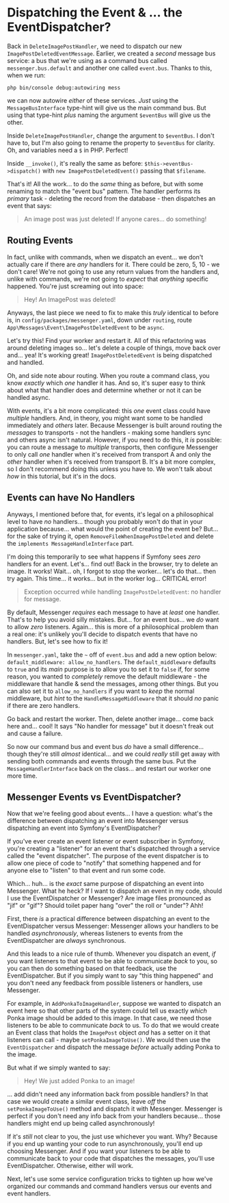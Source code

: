 # Dispatching the Event & ... the EventDispatcher?

Back in `DeleteImagePostHandler`, we need to dispatch our new
`ImagePostDeletedEventMessage`. Earlier, we created a *second* message bus service:
a bus that we're using as a command bus called `messenger.bus.default` and another
one called `event.bus`. Thanks to this, when we run:

```terminal-silent
php bin/console debug:autowiring mess
```

we can now autowire *either* of these services. *Just* using the `MessageBusInterface`
type-hint will give us the main command bus. But using that type-hint *plus* naming
the argument `$eventBus` will give us the other.

Inside `DeleteImagePostHandler`, change the argument to `$eventBus`. I don't have
to, but I'm also going to rename the property to `$eventBus` for clarity. Oh, and
variables need a `$` in PHP. Perfect!

Inside `__invoke()`, it's really the same as before: `$this->eventBus->dispatch()`
with `new ImagePostDeletedEvent()` passing that `$filename`.

That's it! All the work... to do the *same* thing as before, but with some renaming
to match the "event bus" pattern. The handler performs its *primary* task - deleting
the record from the database - then dispatches an event that says:

> An image post was just deleted! If anyone cares... do something!

## Routing Events

In fact, unlike with commands, when we dispatch an event... we don't actually care
if there are *any* handlers for it. There could be zero, 5, 10 - we don't care!
We're not going to use any return values from the handlers and, unlike with commands,
we're not going to *expect* that *anything* specific happened. You're just screaming
out into space:

> Hey! An ImagePost was deleted!

Anyways, the last piece we need to fix to make this *truly* identical to before
is, in `config/packages/messenger.yaml`, down under `routing`, route
`App\Messages\Event\ImagePostDeletedEvent` to be `async`.

Let's try this! Find your worker and restart it. All of this refactoring was around
deleting images so... let's delete a couple of things, move back over and... yea!
It's working great! `ImagePostDeletedEvent` is being dispatched and handled.

Oh, and side note abour routing. When you route a command class, you know *exactly*
which *one* handler it has. And so, it's super easy to think about what that handler
does and determine whether or not it can be handled async.

With events, it's a bit more complicated: this *one* event class could have
*multiple* handlers. And, in theory, you might want some to be handled immediately
and *others* later. Because Messenger is built around routing the *messages* to
transports - not the handlers - making some handlers sync and others async isn't
natural. However, if you need to do this, it *is* possible: you can route a message
to *multiple* transports, then configure Messenger to only call *one* handler
when it's received from transport A and only the *other* handler when it's received
from transport B. It's a bit more complex, so I don't recommend doing this unless
you have to. We won't talk about *how* in this tutorial, but it's in the docs.

## Events can have No Handlers

Anyways, I mentioned before that, for events, it's legal on a philosophical level
to have *no* handlers... though you probably won't do that in your application
because... what would the point of creating the event be? But... for the sake
of trying it, open `RemoveFileWhenImagePostDeleted` and delete the
`implements MessageHandleInterface` part.

I'm doing this temporarily to see what happens if Symfony sees *zero* handlers
for an event. Let's... find out! Back in the browser, try to delete an image.
It works! Wait... oh, I forgot to stop the worker... let's do that... then try
again. This time... it works... but in the worker log... CRITICAL error!

> Exception occurred while handling `ImagePostDeletedEvent`: no handler for message.

By default, Messenger *requires* each message to have at *least* one handler. That's
to help you avoid silly mistakes. But... for an event bus... we *do* want to allow
*zero* listeners. Again... this is more of a philosophical problem than a real one:
it's unlikely you'll decide to dispatch events that have no handlers. But, let's
see how to fix it!

In `messenger.yaml`, take the `~` off of `event.bus` and add a new option below:
`default_middleware: allow_no_handlers`. The `default_middleware` defaults to
`true` and its *main* purpose is to allow you to set it to `false` if, for some
reason, you wanted to *completely* remove the default middleware - the middleware
that handle & send the messages, among other things. But you can also set it to
`allow_no_handlers` if you want to *keep* the normal middleware, but *hint* to
the `HandleMessageMiddleware` that it should *no* panic if there are zero handlers.

Go back and restart the worker. Then, delete another image... come back here and...
cool! It says "No handler for message" but it doesn't freak out and cause a failure.

So now our command bus and event bus *do* have a small difference... though they're
still *almost* identical... and we could *really* still get away with sending both
commands and events through the same bus. Put the `MessageHandlerInterface` back
on the class... and restart our worker one more time.

## Messenger Events vs EventDispatcher?

Now that we're feeling good about events... I have a question: what's the difference
between dispatching an event into Messenger versus dispatching an event into
Symfony's EventDispatcher?

If you've ever create an event listener or event subscriber in Symfony, you're
creating a "listener" for an event that's dispatched through a service called
the "event dispatcher". The purpose of the event dispatcher is to allow one piece
of code to "notify" that something happened and for anyone else to "listen" to
that event and run some code.

Which... huh... is the *exact* same purpose of dispatching an event into Messenger.
What he heck? If I want to dispatch an event in my code, should I use the
EventDispatcher or Messenger? Are image files pronounced as "jif" or "gif"?
Should toilet paper hang "over" the roll or "under"? Ahh!

First, there *is* a practical difference between dispatching an event to the
EventDispatcher versus Messenger: Messenger allows your handlers to be handled
*asynchronously*, whereas listeners to events from the EventDispatcher are
*always* synchronous.

And this leads to a nice rule of thumb. Whenever you dispatch an event, *if* you
want listeners to that event to be able to communicate *back* to you, so you
can then do something based on that feedback, use the EventDispatcher. But if
you simply want to say "this thing happened" and you don't need any feedback
from possible listeners or handlers, use Messenger.

For example, in `AddPonkaToImageHandler`, suppose we wanted to dispatch an event
here so that other parts of the system could tell us exactly *which* Ponka image
should be added to this image. In that case, we need those listeners to be able
to communicate *back* to us. To do that we would create an Event class that holds
the `ImagePost` object *and* has a setter on it that listeners can call - maybe
`setPonkaImageToUse()`. We would then use the `EventDispatcher` and dispatch the
message *before* actually adding Ponka to the image.

But what if we simply wanted to say:

> Hey! We just added Ponka to an image!

... add didn't need any information back from possible handlers? In that case we
would create a similar event class, leave *off* the `setPonkaImageToUse()` method
and dispatch it with Messenger. Messenger is perfect if you don't need any info
back from your handlers because... those handlers might end up being called
asynchronously!

If it's *still* not clear to you, the just use whichever you want. Why? Because
if you end up wanting your code to run asynchronously, you'll end up choosing
Messenger. And if you want your listeners to be able to communicate back to your
code that dispatches the messages, you'll use EventDispatcher. Otherwise, either
will work.

Next, let's use some service configuration tricks to tighten up how we've organized
our commands and command handlers versus our events and event handlers.
